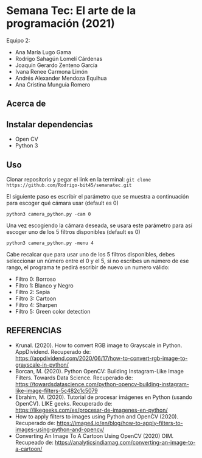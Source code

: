# Semana Tec: El arte de la programación (2021)

Equipo 2:
- Ana María Lugo Gama
- Rodrigo Sahagún Lomelí Cárdenas
- Joaquín Gerardo Zenteno García
- Ivana Renee Carmona Limón
- Andrés Alexander Mendoza Equihua
- Ana Cristina Munguía Romero

## Acerca de

## Instalar dependencias
- Open CV
- Python 3

## Uso
Clonar repositorio y pegar el link en la terminal: ```git clone https://github.com/Rodrigo-bit45/semanatec.git```

El siguiente paso es escribir el parámetro que se muestra a continuación para escoger qué cámara usar (default es 0)

```python3 camera_python.py -cam 0```

Una vez escogiendo la cámara deseada, se usara este parámetro para así escoger uno de los 5 filtros disponibles (default es 0)

```python3 camera_python.py -menu 4```

Cabe recalcar que para usar uno de los 5 filtros disponibles, debes seleccionar un número entre el 0 y el 5, si no escribes un número de ese rango, el programa te pedirá escribir de nuevo un numero válido:
- Filtro 0: Borroso
- Filtro 1: Blanco y Negro 
- Filtro 2: Sepia
- Filtro 3: Cartoon
- Filtro 4: Sharpen 
- Filtro 5: Green color detection 

## REFERENCIAS
- Krunal. (2020). How to convert RGB image to Grayscale in Python. AppDividend. Recuperado de: https://appdividend.com/2020/06/17/how-to-convert-rgb-image-to-grayscale-in-python/
- Borcan, M. (2020). Python OpenCV: Building Instagram-Like Image Filters. Towards Data Science. Recuperado de: https://towardsdatascience.com/python-opencv-building-instagram-like-image-filters-5c482c1c5079
- Ebrahim, M. (2020). Tutorial de procesar imágenes en Python (usando OpenCV). LIKE geeks. Recuperado de: https://likegeeks.com/es/procesar-de-imagenes-en-python/
- How to apply filters to images using Python and OpenCV (2020). Recuperado de: https://image4.io/en/blog/how-to-apply-filters-to-images-using-python-and-opencv/ 
- Converting An Image To A Cartoon Using OpenCV (2020) OIM. Recupeado de: https://analyticsindiamag.com/converting-an-image-to-a-cartoon/
